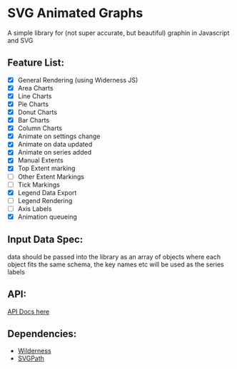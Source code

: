 # SVG Animated Graphs

A simple library for (not super accurate, but beautiful) graphin in Javascript and SVG

## Feature List:
- [x] General Rendering (using Widerness JS)
- [x] Area Charts
- [x] Line Charts
- [x] Pie Charts
- [x] Donut Charts
- [x] Bar Charts
- [x] Column Charts
- [x] Animate on settings change
- [x] Animate on data updated
- [x] Animate on series added
- [x] Manual Extents
- [x] Top Extent marking
- [ ] Other Extent Markings
- [ ] Tick Markings
- [x] Legend Data Export
- [ ] Legend Rendering
- [ ] Axis Labels
- [x] Animation queueing
 
## Input Data Spec:

data should be passed into the library as an array of objects where each object fits the same schema,
the key names etc will be used as the series labels

## API:
[API Docs here](api.md)

## Dependencies:
 * [Wilderness](https://wilderness.now.sh/)
 * [SVGPath](https://github.com/fontello/svgpath)
